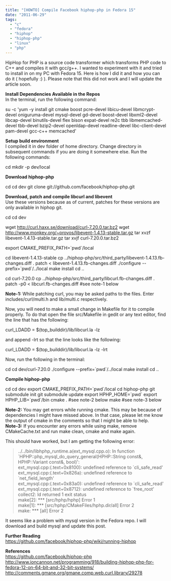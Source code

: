 ```yaml
---
title: "[HOWTO] Compile Facebook hiphop-php in Fedora 15"
date: "2011-06-29"
tags: 
  - "c"
  - "fedora"
  - "hiphop"
  - "hiphop-php"
  - "linux"
  - "php"
---
```


HipHop for PHP is a source code transformer which transforms PHP code to C++ and compiles it with gcc/g++. I wanted to experiment with it and tried to install in on my PC with Fedora 15. Here is how I did it and how you can do it ( hopefully :) ). Please note that this did not work and I will update the article soon.

**Install Dependencies Available in the Repos**  
In the terminal, run the following command:

su -c 'yum -y install git cmake boost pcre-devel libicu-devel libmcrypt-devel oniguruma-devel mysql-devel gd-devel boost-devel libxml2-devel libcap-devel binutils-devel flex bison expat-devel re2c tbb libmemcached-devel tbb-devel bzip2-devel openldap-devel readline-devel libc-client-devel pam-devel gcc-c++ memcached'

**Setup build environment**  
I compiled it in dev folder of home directory. Change directory in subsequent commands if you are doing it somewhere else. Run the following commands:

cd
mkdir -p dev/local

**Download hiphop-php**

cd
cd dev
git clone git://github.com/facebook/hiphop-php.git

**Download, patch and compile libcurl and libevent**  
Use these versions because as of current, patches for these versions are only available in hiphop git.

cd
cd dev

wget http://curl.haxx.se/download/curl-7.20.0.tar.bz2
wget http://www.monkey.org/~provos/libevent-1.4.13-stable.tar.gz
tar xvzf libevent-1.4.13-stable.tar.gz
tar xvjf curl-7.20.0.tar.bz2

export CMAKE\_PREFIX\_PATH=\`pwd\`/local

cd libevent-1.4.13-stable
cp ../hiphop-php/src/third\_party/libevent-1.4.13.fb-changes.diff .
patch < libevent-1.4.13.fb-changes.diff
./configure --prefix=\`pwd\`/../local
make install
cd ..

cd curl-7.20.0
cp ../hiphop-php/src/third\_party/libcurl.fb-changes.diff .
patch -p0 < libcurl.fb-changes.diff #see note-1 below

**Note-1:** While patching curl, you may be asked paths to the files. Enter includes/curl/multi.h and lib/multi.c respectively.

Now, you will need to make a small change in Makefile for it to compile properly. To do that open the file src/Makefile in gedit or any text editor, find the line that has the following:

curl\_LDADD = $(top\_builddir)/lib/libcurl.la -lz

and append -lrt so that the line looks like the following:

curl\_LDADD = $(top\_builddir)/lib/libcurl.la -lz -lrt

Now, run the following in the terminal:

cd
cd dev/curl-7.20.0
./configure --prefix=\`pwd\`/../local
make install
cd ..

**Compile hiphop-php**

cd
cd dev
export CMAKE\_PREFIX\_PATH=\`pwd\`/local
cd hiphop-php
git submodule init
git submodule update
export HPHP\_HOME=\`pwd\`
export HPHP\_LIB=\`pwd\`/bin
cmake . #see note-2 below
make #see note-3 below

**Note-2:** You may get errors while running cmake. This may be because of dependencies I might have missed above. In that case, please let me know the output of cmake in the comments so that I might be able to help.  
**Note-3:** If you encounter any errors while using make, remove CMakeCache.txt and run make clean, cmake and make again.

This should have worked, but I am getting the following error:

> ../../bin/libhphp\_runtime.a(ext\_mysql.cpp.o): In function \`HPHP::php\_mysql\_do\_query\_general(HPHP::String const&, HPHP::Variant const&, bool)':  
> ext\_mysql.cpp:(.text+0x8100): undefined reference to \`cli\_safe\_read'  
> ext\_mysql.cpp:(.text+0x826a): undefined reference to \`net\_field\_length'  
> ext\_mysql.cpp:(.text+0x83a0): undefined reference to \`cli\_safe\_read'  
> ext\_mysql.cpp:(.text+0x8712): undefined reference to \`free\_root'  
> collect2: ld returned 1 exit status  
> make\[2\]: \*\*\* \[src/hphp/hphp\] Error 1  
> make\[1\]: \*\*\* \[src/hphp/CMakeFiles/hphp.dir/all\] Error 2  
> make: \*\*\* \[all\] Error 2

It seems like a problem with mysql version in the Fedora repo. I will download and build mysql and update this post.

**Further Reading**  
https://github.com/facebook/hiphop-php/wiki/running-hiphop

**References**  
https://github.com/facebook/hiphop-php  
http://www.ioncannon.net/programming/918/building-hiphop-php-for-fedora-12-on-64-bit-and-32-bit-systems/  
http://comments.gmane.org/gmane.comp.web.curl.library/29278

